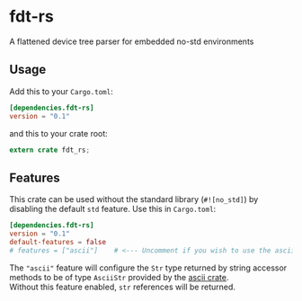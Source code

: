 # fdt-rs

A flattened device tree parser for embedded no-std environments

## Usage

Add this to your `Cargo.toml`:

```toml
[dependencies.fdt-rs]
version = "0.1"
```

and this to your crate root:

```rust
extern crate fdt_rs;
```

## Features

This crate can be used without the standard library (`#![no_std]`) by disabling
the default `std` feature. Use this in `Cargo.toml`:

```toml
[dependencies.fdt-rs]
version = "0.1"
default-features = false
# features = ["ascii"]    # <--- Uncomment if you wish to use the ascii crate for str's
```

The `"ascii"` feature will configure the `Str` type returned by string accessor
methods to be of type `AsciiStr` provided by the [ascii crate](https://docs.rs/ascii/1.0.0/ascii/).  
Without this feature enabled, `str` references will be returned.
